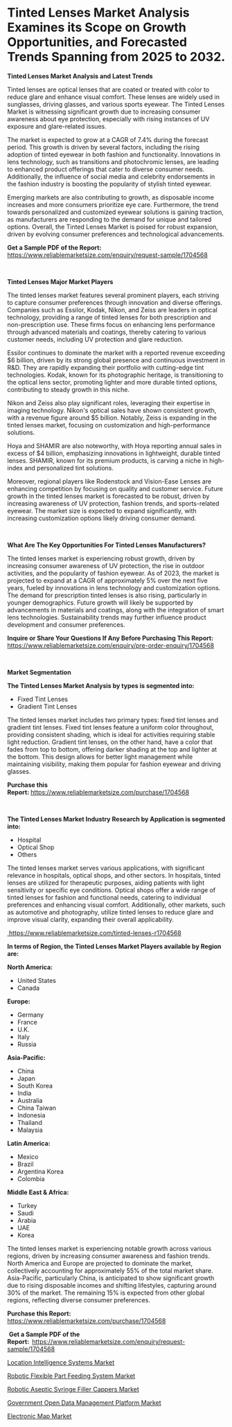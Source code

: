 <p><h1>Tinted Lenses Market Analysis Examines its Scope on Growth Opportunities, and Forecasted Trends Spanning from 2025 to 2032.</h1></p><p><strong>Tinted Lenses Market Analysis and Latest Trends</strong></p>
<p><p>Tinted lenses are optical lenses that are coated or treated with color to reduce glare and enhance visual comfort. These lenses are widely used in sunglasses, driving glasses, and various sports eyewear. The Tinted Lenses Market is witnessing significant growth due to increasing consumer awareness about eye protection, especially with rising instances of UV exposure and glare-related issues.</p><p>The market is expected to grow at a CAGR of 7.4% during the forecast period. This growth is driven by several factors, including the rising adoption of tinted eyewear in both fashion and functionality. Innovations in lens technology, such as transitions and photochromic lenses, are leading to enhanced product offerings that cater to diverse consumer needs. Additionally, the influence of social media and celebrity endorsements in the fashion industry is boosting the popularity of stylish tinted eyewear.</p><p>Emerging markets are also contributing to growth, as disposable income increases and more consumers prioritize eye care. Furthermore, the trend towards personalized and customized eyewear solutions is gaining traction, as manufacturers are responding to the demand for unique and tailored options. Overall, the Tinted Lenses Market is poised for robust expansion, driven by evolving consumer preferences and technological advancements.</p></p>
<p><strong>Get a Sample PDF of the Report:&nbsp;</strong> <a href="https://www.reliablemarketsize.com/enquiry/request-sample/1704568?utm_campaign=1832&utm_medium=2&utm_source=Github&utm_content=ia&utm_term=27032025&utm_id=tinted-lenses">https://www.reliablemarketsize.com/enquiry/request-sample/1704568</a></p>
<p>&nbsp;</p>
<p><strong>Tinted Lenses Major Market Players</strong></p>
<p><p>The tinted lenses market features several prominent players, each striving to capture consumer preferences through innovation and diverse offerings. Companies such as Essilor, Kodak, Nikon, and Zeiss are leaders in optical technology, providing a range of tinted lenses for both prescription and non-prescription use. These firms focus on enhancing lens performance through advanced materials and coatings, thereby catering to various customer needs, including UV protection and glare reduction.</p><p>Essilor continues to dominate the market with a reported revenue exceeding $6 billion, driven by its strong global presence and continuous investment in R&D. They are rapidly expanding their portfolio with cutting-edge tint technologies. Kodak, known for its photographic heritage, is transitioning to the optical lens sector, promoting lighter and more durable tinted options, contributing to steady growth in this niche.</p><p>Nikon and Zeiss also play significant roles, leveraging their expertise in imaging technology. Nikon's optical sales have shown consistent growth, with a revenue figure around $5 billion. Notably, Zeiss is expanding in the tinted lenses market, focusing on customization and high-performance solutions.</p><p>Hoya and SHAMIR are also noteworthy, with Hoya reporting annual sales in excess of $4 billion, emphasizing innovations in lightweight, durable tinted lenses. SHAMIR, known for its premium products, is carving a niche in high-index and personalized tint solutions.</p><p>Moreover, regional players like Rodenstock and Vision-Ease Lenses are enhancing competition by focusing on quality and customer service. Future growth in the tinted lenses market is forecasted to be robust, driven by increasing awareness of UV protection, fashion trends, and sports-related eyewear. The market size is expected to expand significantly, with increasing customization options likely driving consumer demand.</p></p>
<p>&nbsp;</p>
<p><strong>What Are The Key Opportunities For Tinted Lenses Manufacturers?</strong></p>
<p><p>The tinted lenses market is experiencing robust growth, driven by increasing consumer awareness of UV protection, the rise in outdoor activities, and the popularity of fashion eyewear. As of 2023, the market is projected to expand at a CAGR of approximately 5% over the next five years, fueled by innovations in lens technology and customization options. The demand for prescription tinted lenses is also rising, particularly in younger demographics. Future growth will likely be supported by advancements in materials and coatings, along with the integration of smart lens technologies. Sustainability trends may further influence product development and consumer preferences.</p></p>
<p><strong>Inquire or Share Your Questions If Any Before Purchasing This Report:</strong> <a href="https://www.reliablemarketsize.com/enquiry/pre-order-enquiry/1704568?utm_campaign=1832&utm_medium=2&utm_source=Github&utm_content=ia&utm_term=27032025&utm_id=tinted-lenses">https://www.reliablemarketsize.com/enquiry/pre-order-enquiry/1704568</a></p>
<p>&nbsp;</p>
<p><strong>Market Segmentation</strong></p>
<p><strong>The Tinted Lenses Market Analysis by types is segmented into:</strong></p>
<p><ul><li>Fixed Tint Lenses</li><li>Gradient Tint Lenses</li></ul></p>
<p><p>The tinted lenses market includes two primary types: fixed tint lenses and gradient tint lenses. Fixed tint lenses feature a uniform color throughout, providing consistent shading, which is ideal for activities requiring stable light reduction. Gradient tint lenses, on the other hand, have a color that fades from top to bottom, offering darker shading at the top and lighter at the bottom. This design allows for better light management while maintaining visibility, making them popular for fashion eyewear and driving glasses.</p></p>
<p><strong>Purchase this Report:&nbsp;</strong><a href="https://www.reliablemarketsize.com/purchase/1704568?utm_campaign=1832&utm_medium=2&utm_source=Github&utm_content=ia&utm_term=27032025&utm_id=tinted-lenses">https://www.reliablemarketsize.com/purchase/1704568</a></p>
<p>&nbsp;</p>
<p><strong>The Tinted Lenses Market Industry Research by Application is segmented into:</strong></p>
<p><ul><li>Hospital</li><li>Optical Shop</li><li>Others</li></ul></p>
<p><p>The tinted lenses market serves various applications, with significant relevance in hospitals, optical shops, and other sectors. In hospitals, tinted lenses are utilized for therapeutic purposes, aiding patients with light sensitivity or specific eye conditions. Optical shops offer a wide range of tinted lenses for fashion and functional needs, catering to individual preferences and enhancing visual comfort. Additionally, other markets, such as automotive and photography, utilize tinted lenses to reduce glare and improve visual clarity, expanding their overall applicability.</p></p>
<p><a href="https://www.reliablemarketsize.com/tinted-lenses-r1704568?utm_campaign=1832&utm_medium=2&utm_source=Github&utm_content=ia&utm_term=27032025&utm_id=tinted-lenses">&nbsp;https://www.reliablemarketsize.com/tinted-lenses-r1704568</a></p>
<p><strong>In terms of Region, the Tinted Lenses Market Players available by Region are:</strong></p>
<p>
    <p> <strong> North America: </strong>
        <ul>
            <li>United States</li>
            <li>Canada</li>
        </ul>
        </p> 
    <p> <strong> Europe: </strong>
        <ul>
            <li>Germany</li>
            <li>France</li>
            <li>U.K.</li>
            <li>Italy</li>
            <li>Russia</li>
        </ul>
        </p> 
    <p> <strong> Asia-Pacific: </strong>
        <ul>
            <li>China</li>
            <li>Japan</li>
            <li>South Korea</li>
            <li>India</li>
            <li>Australia</li>
            <li>China Taiwan</li>
            <li>Indonesia</li>
            <li>Thailand</li>
            <li>Malaysia</li>
        </ul>
        </p> 
    <p> <strong> Latin America: </strong>
        <ul>
            <li>Mexico</li>
            <li>Brazil</li>
            <li>Argentina Korea</li>
            <li>Colombia</li>
        </ul>
        </p> 
    <p> <strong> Middle East & Africa: </strong>
        <ul>
            <li>Turkey</li>
            <li>Saudi</li>
            <li>Arabia</li>
            <li>UAE</li>
            <li>Korea</li>
        </ul>
    </p>
    </p>
<p><p>The tinted lenses market is experiencing notable growth across various regions, driven by increasing consumer awareness and fashion trends. North America and Europe are projected to dominate the market, collectively accounting for approximately 55% of the total market share. Asia-Pacific, particularly China, is anticipated to show significant growth due to rising disposable incomes and shifting lifestyles, capturing around 30% of the market. The remaining 15% is expected from other global regions, reflecting diverse consumer preferences.</p></p>
<p><strong>Purchase this Report: </strong><a href="https://www.reliablemarketsize.com/purchase/1704568?utm_campaign=1832&utm_medium=2&utm_source=Github&utm_content=ia&utm_term=27032025&utm_id=tinted-lenses">https://www.reliablemarketsize.com/purchase/1704568</a></p>
<p>&nbsp;<strong>Get a Sample PDF of the Report:&nbsp;&nbsp;</strong><a href="https://www.reliablemarketsize.com/enquiry/request-sample/1704568?utm_campaign=1832&utm_medium=2&utm_source=Github&utm_content=ia&utm_term=27032025&utm_id=tinted-lenses">https://www.reliablemarketsize.com/enquiry/request-sample/1704568</a></p>
<p><strong></strong></p>
<p><p><a href="https://github.com/toghojbeinta/Market-Research-Report-List-1/blob/main/location-intelligence-systems-market.md?utm_campaign=1832&utm_medium=2&utm_source=Github&utm_content=ia&utm_term=27032025&utm_id=tinted-lenses">Location Intelligence Systems Market</a></p><p><a href="https://github.com/spehnluenaru/Market-Research-Report-List-1/blob/main/robotic-flexible-part-feeding-system-market.md?utm_campaign=1832&utm_medium=2&utm_source=Github&utm_content=ia&utm_term=27032025&utm_id=tinted-lenses">Robotic Flexible Part Feeding System Market</a></p><p><a href="https://github.com/ryantindyaiz/Market-Research-Report-List-1/blob/main/robotic-aseptic-syringe-filler-cappers-market.md?utm_campaign=1832&utm_medium=2&utm_source=Github&utm_content=ia&utm_term=27032025&utm_id=tinted-lenses">Robotic Aseptic Syringe Filler Cappers Market</a></p><p><a href="https://github.com/alefermeivys/Market-Research-Report-List-1/blob/main/government-open-data-management-platform-market.md?utm_campaign=1832&utm_medium=2&utm_source=Github&utm_content=ia&utm_term=27032025&utm_id=tinted-lenses">Government Open Data Management Platform Market</a></p><p><a href="https://github.com/kluviabolofo/Market-Research-Report-List-1/blob/main/electronic-map-market.md?utm_campaign=1832&utm_medium=2&utm_source=Github&utm_content=ia&utm_term=27032025&utm_id=tinted-lenses">Electronic Map Market</a></p></p>